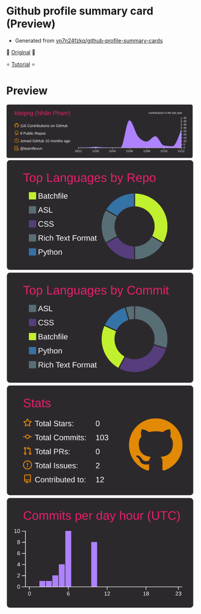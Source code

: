 # Github profile summary card (Preview)

* Generated from [vn7n24fzkq/github-profile-summary-cards](https://github.com/vn7n24fzkq/github-profile-summary-cards)

🚀 [Original](https://github.com/vn7n24fzkq/github-profile-summary-cards-example) 🚀

⭐ [Tutorial](https://github.com/vn7n24fzkq/github-profile-summary-cards/wiki/Toturial) ⭐

# Preview

[![](https://raw.githubusercontent.com/kleqing/kleqing-summary-card/master/profile-summary-card-output/monokai/0-profile-details.svg)](https://github.com/kleqing/kleqing-summary-card)
[![](https://raw.githubusercontent.com/kleqing/kleqing-summary-card/master/profile-summary-card-output/monokai/1-repos-per-language.svg)](https://github.com/kleqing/kleqing-summary-card) [![](https://raw.githubusercontent.com/kleqing/kleqing-summary-card/master/profile-summary-card-output/monokai/2-most-commit-language.svg)](https://github.com/kleqing/kleqing-summary-card)
[![](https://raw.githubusercontent.com/kleqing/kleqing-summary-card/master/profile-summary-card-output/monokai/3-stats.svg)](https://github.com/kleqing/kleqing-summary-card) [![](https://raw.githubusercontent.com/kleqing/kleqing-summary-card/master/profile-summary-card-output/monokai/4-productive-time.svg)](https://github.com/kleqing/kleqing-summary-card)


